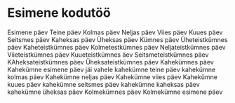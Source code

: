 # Esimene kodutöö
Esimene päev
Teine päev
Kolmas päev
Neljas päev
Viies päev
Kuues päev
Seitsmes päev
Kaheksas päev
Üheksas päev
Kümnes päev
Üheteistkümnes päev
Kaheteistkümnes päev
Kolmetestkümnes päev
Neljateistkümnes päev
Viieteistkümnes päev
Kuueteistkümnes äev
Seitsmeteistkümnes päev
KAheksateistkümnes päev
Üheksateistkümnes päev
Kahekümnes päev
Kahekümne esimene päev jäi vahele
kahekümne teine päev
kahekümne kolmas päev
Kahekümne neljas päev
Kahekümne viies päev
Kahekümne kuues päev
kahekümne seitsmes päev
kahekümne kaheksas päev
kahekümne üheksas päev
Kolmekümnes päev
Kolmekümne esimene päev
